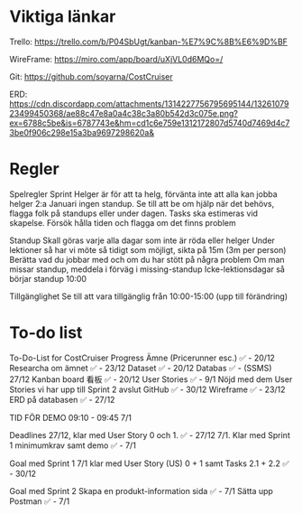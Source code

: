 # Viktiga länkar

Trello: https://trello.com/b/P04SbUgt/kanban-%E7%9C%8B%E6%9D%BF

WireFrame: https://miro.com/app/board/uXjVL0d6MQo=/

Git: https://github.com/soyarna/CostCruiser

ERD: https://cdn.discordapp.com/attachments/1314227756795695144/1326107923499450368/ae88c47e8a0a4c38c3a80b542d3c075e.png?ex=6788c5be&is=6787743e&hm=cd1c6e759e1312172807d5740d7469d4c73be0f906c298e15a3ba9697298620a&



# Regler
Spelregler Sprint
Helger är för att ta helg, förvänta inte att alla kan jobba helger
2:a Januari ingen standup.
Se till att be om hjälp när det behövs, flagga folk på standups eller under dagen.
Tasks ska estimeras vid skapelse. Försök hålla tiden och flagga om det finns problem

Standup
Skall göras varje alla dagar som inte är röda eller helger
Under lektioner så har vi möte så tidigt som möjligt, sikta på 15m (3m per person)
Berätta vad du jobbar med och om du har stött på några problem
Om man missar standup, meddela i förväg i ⁠missing-standup
Icke-lektionsdagar så börjar standup 10:00

Tillgänglighet
Se till att vara tillgänglig från 10:00-15:00 (upp till förändring)

# To-do list
To-Do-List for CostCruiser
Progress
Ämne (Pricerunner esc.) ✅ - 20/12
Researcha om ämnet ✅ - 23/12
Dataset ✅ - 20/12
Databas ✅ - (SSMS) 27/12
Kanban board 看板 ✅ - 20/12
User Stories ✅ - 9/1 Nöjd med dem User Stories vi har upp till Sprint 2 avslut
GitHub ✅ - 30/12
Wireframe ✅ - 23/12
ERD på databasen ✅ - 27/12

TID FÖR DEMO
09:10 - 09:45 7/1

Deadlines
27/12, klar med User Story 0 och 1.  ✅ - 27/12
7/1. Klar med Sprint 1 minimumkrav samt demo ✅ - 7/1

Goal med Sprint 1
7/1 klar med User Story (US) 0 + 1 samt Tasks 2.1 + 2.2 ✅ - 30/12

Goal med Sprint 2
Skapa en produkt-information sida ✅  - 7/1
Sätta upp Postman ✅  - 7/1
 